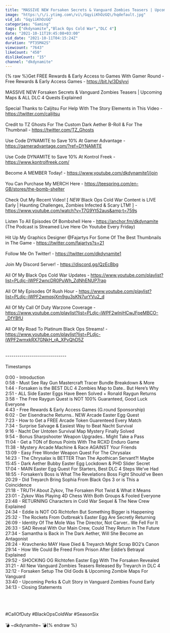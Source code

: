 ```yaml
---
title: "MASSIVE NEW Forsaken Secrets & Vanguard Zombies Teasers | Upcoming Maps & ALL DLC 4 Quests Explained"
image: "https:\/\/i.ytimg.com\/vi\/GqyiiKhOzGQ\/hqdefault.jpg"
vid_id: "GqyiiKhOzGQ"
categories: "Gaming"
tags: ["dkdynamite","Black Ops Cold War","DLC 4"]
date: "2021-10-11T19:45:08+03:00"
vid_date: "2021-10-11T04:15:24Z"
duration: "PT35M42S"
viewcount: "7643"
likeCount: "450"
dislikeCount: "15"
channel: "dkdynamite"
---
```

{% raw %}Get FREE Rewards &amp; Early Access to Games With Gamer Round - Free Rewards &amp; Early Access Games - <a rel="nofollow" target="blank" href="https://bit.ly/3DsIyvi">https://bit.ly/3DsIyvi</a><br /><br />MASSIVE NEW Forsaken Secrets &amp; Vanguard Zombies Teasers | Upcoming Maps &amp; ALL DLC 4 Quests Explained<br /><br />Special Thanks to Caljitsu For Help With The Story Elements in This Video - <a rel="nofollow" target="blank" href="https://twitter.com/caljitsu">https://twitter.com/caljitsu</a><br /><br />Credit to TZ Ghosts For The Custom Dark Aether B-Roll &amp; For The Thumbnail - <a rel="nofollow" target="blank" href="https://twitter.com/TZ_Ghosts">https://twitter.com/TZ_Ghosts</a> <br /><br />Use Code DYNAMITE to Save 10% At Gamer Advantage - <a rel="nofollow" target="blank" href="https://gameradvantage.com/?ref=DYNAMITE">https://gameradvantage.com/?ref=DYNAMITE</a><br /><br />Use Code DYNAMITE to Save 10% At Kontrol Freek - <a rel="nofollow" target="blank" href="https://www.kontrolfreek.com/">https://www.kontrolfreek.com/</a><br /><br />Become A MEMBER Today! - <a rel="nofollow" target="blank" href="https://www.youtube.com/dkdynamite1/join">https://www.youtube.com/dkdynamite1/join</a><br /><br />You Can Purchase My MERCH Here - <a rel="nofollow" target="blank" href="https://teespring.com/en-GB/stores/the-bomb-shelter">https://teespring.com/en-GB/stores/the-bomb-shelter</a><br /><br />Check Out My Recent Video! [ *NEW* Black Ops Cold War Content is LIVE Early | Haunting Challenges, Zombies Infected &amp; Scary LTM! ] - <a rel="nofollow" target="blank" href="https://www.youtube.com/watch?v=T7G9Yt52aus&amp;t=759s">https://www.youtube.com/watch?v=T7G9Yt52aus&amp;t=759s</a><br /><br />Listen To All Episodes Of Bombshell Here - <a rel="nofollow" target="blank" href="https://anchor.fm/dkdynamite">https://anchor.fm/dkdynamite</a><br />(The Podcast is Streamed Live Here On Youtube Every Friday)<br /><br />Hit Up My Graphics Designer @Fajartys For Some Of The Best Thumbnails in The Game - <a rel="nofollow" target="blank" href="https://twitter.com/fajartys?s=21">https://twitter.com/fajartys?s=21</a><br /><br />Follow Me On Twitter! - <a rel="nofollow" target="blank" href="https://twitter.com/dkdynamite1">https://twitter.com/dkdynamite1</a><br /><br />Join My Discord Server! - <a rel="nofollow" target="blank" href="https://discord.gg/QzEcBbg">https://discord.gg/QzEcBbg</a><br /><br />All Of My Black Ops Cold War Updates - <a rel="nofollow" target="blank" href="https://www.youtube.com/playlist?list=PLdjc-iWPF2wncDR0PuWh_ZdNhENUP7rap">https://www.youtube.com/playlist?list=PLdjc-iWPF2wncDR0PuWh_ZdNhENUP7rap</a><br /><br />All Of My Episodes Of Rush Hour - <a rel="nofollow" target="blank" href="https://www.youtube.com/playlist?list=PLdjc-iWPF2wmqsjXm9gu3sKN7urYVu2_d">https://www.youtube.com/playlist?list=PLdjc-iWPF2wmqsjXm9gu3sKN7urYVu2_d</a><br /><br />All Of My Call Of Duty Warzone Coverage - <a rel="nofollow" target="blank" href="https://www.youtube.com/playlist?list=PLdjc-iWPF2wlnjHCwJFpeMBCO-_DfYBfU">https://www.youtube.com/playlist?list=PLdjc-iWPF2wlnjHCwJFpeMBCO-_DfYBfU</a><br /><br />All Of My Road To Platinum Black Ops Streams! - <a rel="nofollow" target="blank" href="https://www.youtube.com/playlist?list=PLdjc-iWPF2wmxkRX7GNkH_rA_XPvQhD5Z">https://www.youtube.com/playlist?list=PLdjc-iWPF2wmxkRX7GNkH_rA_XPvQhD5Z</a><br /><br /><br />------------------------------<br /><br />Timestamps<br /><br />0:00 - Introduction <br />0:58 - Must See Ray Gun Mastercraft Tracer Bundle Breakdown &amp; More<br />1:44 - Forsaken is the BEST DLC 4 Zombies Map to Date.. But Here’s Why<br />2:51 - ALL Side Easter Eggs Have Been Solved + Ronald Raygun Returns<br />3:58 - The Free Raygun Quest is NOT 100% Guaranteed, Good Luck Everyone<br />4:43 - Free Rewards &amp; Early Access Games (G.round Sponsorship)<br />6:02 - Der Eisendrache Returns.. NEW Arcade Easter Egg Quest<br />7:23 - How to Get a FREE Arcade Token Guarenteed Every Match<br />7:34 - Surprise Salvage &amp; Easiest Way to Beat Nacht Survival<br />9:16 - Nacht Der Untoten Survival Map Mystery Finally Solved<br />9:54 - Bonus Sharpshooter Weapon Upgrades.. Might Take a Pass<br />11:04 - Get a TON of Bonus Points With The RCXD Enduro Game<br />11:38 - Mystery Arcade Machine &amp; Race AGAINST Your Friends<br />13:09 - Easy Free Wonder Weapon Quest For The Chrysalax<br />14:23 - The Chrysalax is BETTER Than The Apothican Servant?! Maybe<br />15:45 - Dark Aether Bubby Easter Egg Lockdown &amp; PHD Slider Secret<br />17:04 - MAIN Easter Egg Quest For Starters, Best DLC 4 Steps We’ve Had<br />18:55 - Forsaken’s Boss is What The Revelations Boss Fight Should’ve Been<br />20:29 - Did Treyarch Bring Sophia From Black Ops 3 or is This a Coincidence<br />21:18 - TRUTH About Zykov, The Forsaken Plot Twist &amp; What it Means<br />23:01 - Zykov Was Playing 4D Chess With Both Groups &amp; Fooled Everyone<br />23:48 - RETURNING Characters in Cold War Sequel &amp; The New Crew Explained<br />24:34 - Eddie is NOT OG Richtofen But Something Bigger is Happening<br />25:32 - The Rockets From Outbreak’s Easter Egg Are Secretly Returning<br />26:09 - Identity Of The Mole Was The Director, Not Carver.. We Fell For It<br />26:33 - SAD Reveal With Our Main Crew, Could They Return in The Future<br />27:34 - Samantha is Back in The Dark Aether, Will She Become an Antagonist<br />28:24 - Kravchenko MAY Have Died &amp; Treyarch Might Scrap BO2’s Canon<br />29:14 - How We Could Be Freed From Prison After Eddie’s Betrayal Explained<br />29:52 - SHOCKING OG Richtofen Easter Egg With The Forsaken Revealed<br />31:21 - All New Vanguard Zombies Teasers Released By Treyarch in DLC 4<br />32:12 - Forsaken Setup The Old Gods &amp; Upcoming Zombie Maps For Vanguard<br />33:40 - Upcoming Perks &amp; Cult Story in Vanguard Zombies Found Early<br />34:13 - Closing Statements<br /><br /> <br /><br /><br />#CallOfDuty #BlackOpsColdWar #SeasonSix<br /><br />                                           💣 ~dkdynamite~ 💣{% endraw %}

